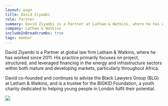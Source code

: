 ```yaml
---
layout: page
title: David Ziyambi
role: Partner
summary: David Ziyambi is a Partner at Latham & Watkins, where he has worked since 2011.
company: Latham & Watkins
includeInBreadcrumbs: true
tags: member
---
```


<div class="govuk-grid-row">
  <div class="govuk-grid-column-two-thirds">
  
David Ziyambi is a Partner at global law firm Latham & Watkins, where he has worked since 2011. His practice primarily focuses on project, structured, and leveraged financing in the energy and infrastructure sectors within both mature and developing markets, particularly throughout Africa.  

David co-founded and continues to advise the Black Lawyers Group (BLG) at Latham & Watkins, and is a trustee for the BIGKID Foundation, a youth charity dedicated to helping young people in London fulfil their potential.

  </div>
  <div class="govuk-grid-column-one-third member-page-image"><img src="/images/{{image}}"/></div>
</div>
